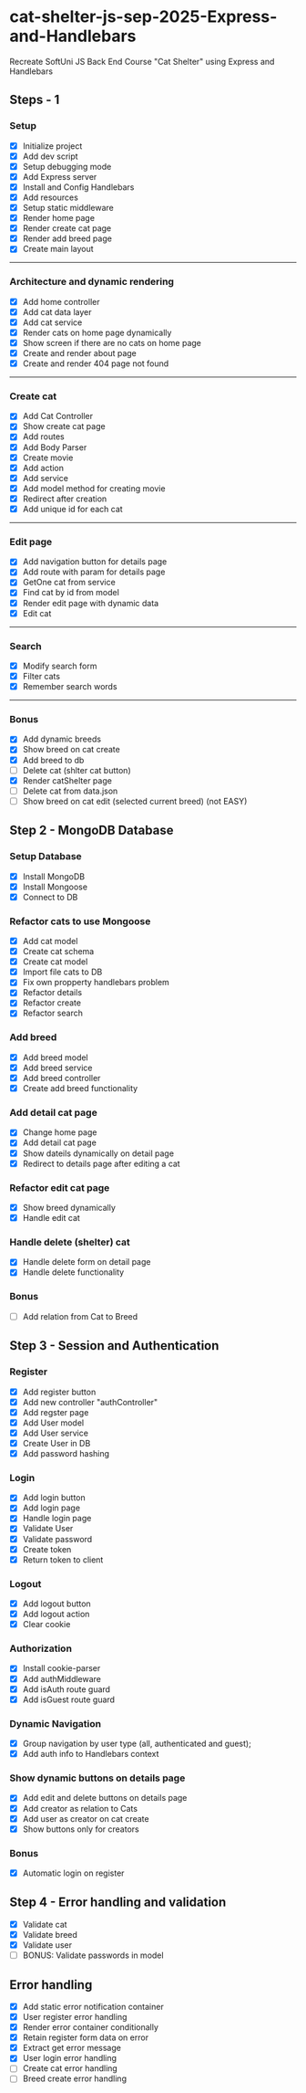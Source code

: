 # cat-shelter-js-sep-2025-Express-and-Handlebars
Recreate SoftUni JS Back End Course "Cat Shelter" using Express and Handlebars

## Steps - 1

### Setup
 - [x] Initialize project
 - [x] Add dev script
 - [x] Setup debugging mode
 - [x] Add Express server
 - [x] Install and Config Handlebars
 - [x] Add resources
 - [x] Setup static middleware
 - [x] Render home page
 - [x] Render create cat page
 - [x] Render add breed page
 - [x] Create main layout
 ---
 ### Architecture and dynamic rendering
 - [x] Add home controller
 - [x] Add cat data layer
 - [x] Add cat service
 - [x] Render cats on home page dynamically
 - [x] Show screen if there are no cats on home page
 - [x] Create and render about page
 - [x] Create and render 404 page not found
 ---
 ### Create cat
 - [x] Add Cat Controller
 - [x] Show create cat page
 - [x] Add routes
 - [x] Add Body Parser
 - [x] Create movie
  - [x] Add action
  - [x] Add service
  - [x] Add model method for creating movie
 - [x] Redirect after creation
 - [x] Add unique id for each cat
 ---
 ### Edit page
 - [x] Add navigation button for details page
 - [x] Add route with param for details page
 - [x] GetOne cat from service
 - [x] Find cat by id from model
 - [x] Render edit page with dynamic data
 - [x] Edit cat
 ---
 ### Search
 - [x] Modify search form
 - [x] Filter cats
 - [x] Remember search words
 ---
 ### Bonus
 - [x] Add dynamic breeds
 - [x] Show breed on cat create
 - [x] Add breed to db
 - [ ] Delete cat (shlter cat button)
  - [x] Render catShelter page
  - [ ] Delete cat from data.json
 - [ ] Show breed on cat edit (selected current breed) (not EASY)

 ## Step 2 - MongoDB Database

 ### Setup Database
 - [x] Install MongoDB
 - [x] Install Mongoose
 - [x] Connect to DB

 ### Refactor cats to use Mongoose
 - [x] Add cat model
 - [x] Create cat schema
 - [x] Create cat model
 - [x] Import file cats to DB
 - [x] Fix own propperty handlebars problem
 - [x] Refactor details
 - [x] Refactor create
 - [x] Refactor search

 ### Add breed
 - [x] Add breed model
 - [x] Add breed service
 - [x] Add breed controller
 - [x] Create add breed functionality
 
 ### Add detail cat page
 - [x] Change home page
 - [x] Add detail cat page
 - [x] Show dateils dynamically on detail page
 - [x] Redirect to details page after editing a cat

### Refactor edit cat page
 - [x] Show breed dynamically
 - [x] Handle edit cat

### Handle delete (shelter) cat
 - [x] Handle delete form on detail page
 - [x] Handle delete functionality

 ### Bonus
 - [ ] Add relation from Cat to Breed

 ## Step 3 - Session and Authentication

 ### Register
 - [x] Add register button
 - [x] Add new controller "authController"
 - [x] Add regster page
 - [x] Add User model
 - [x] Add User service
 - [x] Create User in DB
 - [x] Add password hashing

 ### Login
 - [x] Add login button
 - [x] Add login page
 - [x] Handle login page
 - [x] Validate User
 - [x] Validate password
 - [x] Create token
 - [x] Return token to client

 ### Logout
 - [x] Add logout button
 - [x] Add logout action
 - [x] Clear cookie

 ### Authorization
 - [x] Install cookie-parser
 - [x] Add authMiddleware
 - [x] Add isAuth route guard
 - [x] Add isGuest route guard

 ### Dynamic Navigation
 - [x] Group navigation by user type (all, authenticated and guest);
 - [x] Add auth info to Handlebars context

 ### Show dynamic buttons on details page
 - [x] Add edit and delete buttons on details page
 - [x] Add creator as relation to Cats
 - [x] Add user as creator on cat create
 - [x] Show buttons only for creators

 ### Bonus
 - [x] Automatic login on register

 ## Step 4 - Error handling and validation
 - [x] Validate cat
 - [x] Validate breed
 - [x] Validate user
 - [ ] BONUS: Validate passwords in model

 ## Error handling
 - [x] Add static error notification container
 - [x] User register error handling
 - [x] Render error container conditionally
 - [x] Retain register form data on error
 - [x] Extract get error message
 - [x] User login error handling
 - [ ] Create cat error handling
 - [ ] Breed create error handling